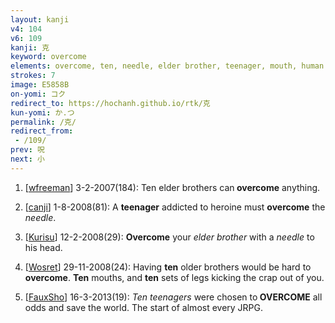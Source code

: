 ```yaml
---
layout: kanji
v4: 104
v6: 109
kanji: 克
keyword: overcome
elements: overcome, ten, needle, elder brother, teenager, mouth, human legs
strokes: 7
image: E5858B
on-yomi: コク
redirect_to: https://hochanh.github.io/rtk/克
kun-yomi: か.つ
permalink: /克/
redirect_from:
 - /109/
prev: 呪
next: 小
---
```


1) [<a href="http://kanji.koohii.com/profile/wfreeman">wfreeman</a>] 3-2-2007(184): Ten elder brothers can<strong> overcome</strong> anything.

2) [<a href="http://kanji.koohii.com/profile/canji">canji</a>] 1-8-2008(81): A <strong>teenager</strong> addicted to heroine must <strong>overcome</strong> the <em>needle</em>.

3) [<a href="http://kanji.koohii.com/profile/Kurisu">Kurisu</a>] 12-2-2008(29): <strong>Overcome</strong> your <em>elder brother</em> with a <em>needle</em> to his head.

4) [<a href="http://kanji.koohii.com/profile/Wosret">Wosret</a>] 29-11-2008(24): Having <strong>ten</strong> older brothers would be hard to<strong> overcome</strong>. <strong>Ten</strong> mouths, and <strong>ten</strong> sets of legs kicking the crap out of you.

5) [<a href="http://kanji.koohii.com/profile/FauxSho">FauxSho</a>] 16-3-2013(19): <em>Ten teenagers</em> were chosen to<strong> OVERCOME</strong> all odds and save the world. The start of almost every JRPG.

